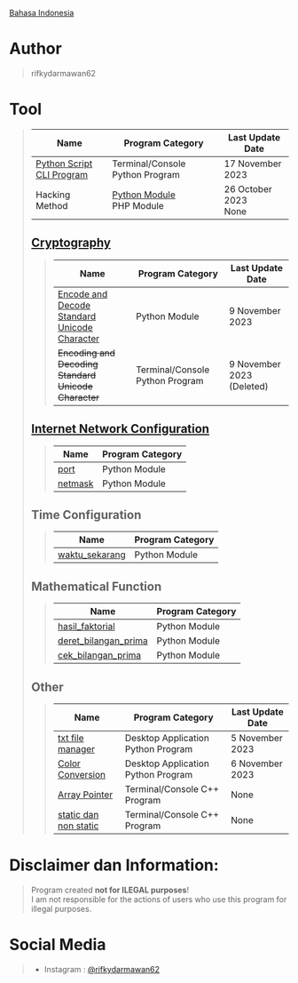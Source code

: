 [Bahasa Indonesia](https://github.com/rifkydarmawan62/program_publik/tree/Publik/Indonesian)

# Author
> rifkydarmawan62

# Tool
> | Name | Program Category | Last Update Date |
> | --- | --- | --- |
> | [Python Script CLI Program](https://github.com/rifkydarmawan62/program_publik/blob/Publik/Python/Modul/__main__.py) | Terminal/Console Python Program | 17 November 2023 |
> | Hacking Method | [Python Module](https://github.com/rifkydarmawan62/program_publik/blob/Publik/Python/Modul/metode_peretasan)<br>PHP Module | 26 October 2023<br>None |
> ## [Cryptography](https://github.com/rifkydarmawan62/program_publik/tree/Publik/Python/Modul/kriptografi)
>> | Name | Program Category | Last Update Date |
>> | --- | --- | --- |
>> | [Encode and Decode Standard Unicode Character](https://github.com/rifkydarmawan62/program_publik/blob/Publik/Python/Modul/kriptografi/unicode_standar.py) | Python Module | 9 November 2023 |
>> | ~~Encoding and Decoding Standard Unicode Character~~ | Terminal/Console Python Program | 9 November 2023 (Deleted) |
> ## [Internet Network Configuration](https://github.com/rifkydarmawan62/program_publik/tree/Publik/Python/Modul/jaringan_internet)
>> | Name | Program Category |
>> | --- | --- |
>> | [port](https://github.com/rifkydarmawan62/program_publik/tree/Publik/Python/Modul/jaringan_internet/port) | Python Module |
>> | [netmask](https://github.com/rifkydarmawan62/program_publik/tree/Publik/Python/Modul/jaringan_internet/netmask) | Python Module |
> ## Time Configuration
>> | Name | Program Category |
>> | --- | --- |
>> | [waktu_sekarang](https://github.com/rifkydarmawan62/program_publik/blob/Publik/Python/Modul/waktu_sekarang/__init__.py) | Python Module |
> ## Mathematical Function
>> | Name | Program Category |
>> | --- | --- |
>> | [hasil_faktorial](https://github.com/rifkydarmawan62/program_publik/blob/Publik/Python/Modul/matematika/__init__.py) | Python Module |
>> | [deret_bilangan_prima](https://github.com/rifkydarmawan62/program_publik/blob/Publik/Python/Modul/matematika/__init__.py) | Python Module |
>> | [cek_bilangan_prima](https://github.com/rifkydarmawan62/program_publik/blob/Publik/Python/Modul/matematika/__init__.py) | Python Module |
> ## Other
>> | Name | Program Category | Last Update Date |
>> | --- | --- | --- |
>> | [txt file manager](https://github.com/rifkydarmawan62/program_publik/tree/Publik/Python/Manager%20File%20txt) | Desktop Application Python Program | 5 November 2023 |
>> | [Color Conversion](https://github.com/rifkydarmawan62/program_publik/tree/Publik/Python/Konversi%20Warna) | Desktop Application Python Program | 6 November 2023 |
>> | [Array Pointer](https://github.com/rifkydarmawan62/program_publik/blob/Publik/C%2B%2B/Dasar-Dasar/Pointer%20Array.cpp) | Terminal/Console C++ Program | None |
>> | [static dan non static](https://github.com/rifkydarmawan62/program_publik/blob/Publik/C%2B%2B/Dasar-Dasar/static%20dan%20non%20static.cpp) | Terminal/Console C++ Program | None |
# Disclaimer dan Information:
> Program created **not for ILEGAL purposes**!  
> I am not responsible for the actions of users who use this program for illegal purposes.
# Social Media
> - Instagram : [@rifkydarmawan62](https://www.instagram.com/rifkydarmawan62/)
